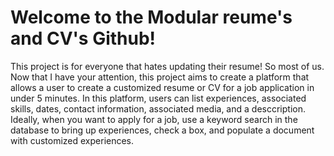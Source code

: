 
# Welcome to the Modular reume's and CV's Github!
This project is for everyone that hates updating their resume! So most of us. Now that I have your attention, this project aims to create a platform that allows a user to create a customized resume or CV for a job application in under 5 minutes. In this platform, users can list experiences, associated skills, dates, contact information, associated media, and a desccription. Ideally, when you want to apply for a job, use a keyword search in the database to bring up experiences, check a box, and populate a document with customized experiences. 


